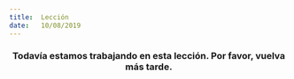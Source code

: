 ```yaml
---
title:  Lección
date:   10/08/2019
---
```


### <center>Todavía estamos trabajando en esta lección. Por favor, vuelva más tarde.</center>